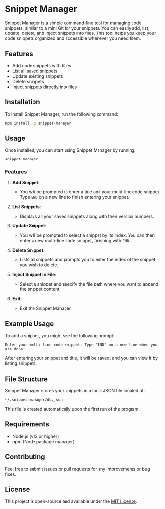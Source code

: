 # Snippet Manager

Snippet Manager is a simple command-line tool for managing code snippets, similar to a mini Git for your snippets. You can easily add, list, update, delete, and inject snippets into files. This tool helps you keep your code snippets organized and accessible whenever you need them.

## Features

- Add code snippets with titles
- List all saved snippets
- Update existing snippets
- Delete snippets
- Inject snippets directly into files

## Installation

To install Snippet Manager, run the following command:

```bash
npm install -g snippet-manager
```

## Usage

Once installed, you can start using Snippet Manager by running:

```bash
snippet-manager
```

### Features

1. **Add Snippet**: 
   - You will be prompted to enter a title and your multi-line code snippet. Type `END` on a new line to finish entering your snippet.

2. **List Snippets**: 
   - Displays all your saved snippets along with their version numbers.

3. **Update Snippet**: 
   - You will be prompted to select a snippet by its index. You can then enter a new multi-line code snippet, finishing with `END`.

4. **Delete Snippet**: 
   - Lists all snippets and prompts you to enter the index of the snippet you wish to delete.

5. **Inject Snippet in File**: 
   - Select a snippet and specify the file path where you want to append the snippet content.

6. **Exit**: 
   - Exit the Snippet Manager.

## Example Usage

To add a snippet, you might see the following prompt:

```
Enter your multi-line code snippet. Type "END" on a new line when you are done:
```

After entering your snippet and title, it will be saved, and you can view it by listing snippets.

## File Structure

Snippet Manager stores your snippets in a local JSON file located at:

```
~/.snippet-manager/db.json
```

This file is created automatically upon the first run of the program.

## Requirements

- Node.js (v12 or higher)
- npm (Node package manager)

## Contributing

Feel free to submit issues or pull requests for any improvements or bug fixes.

## License

This project is open-source and available under the [MIT License](LICENSE).